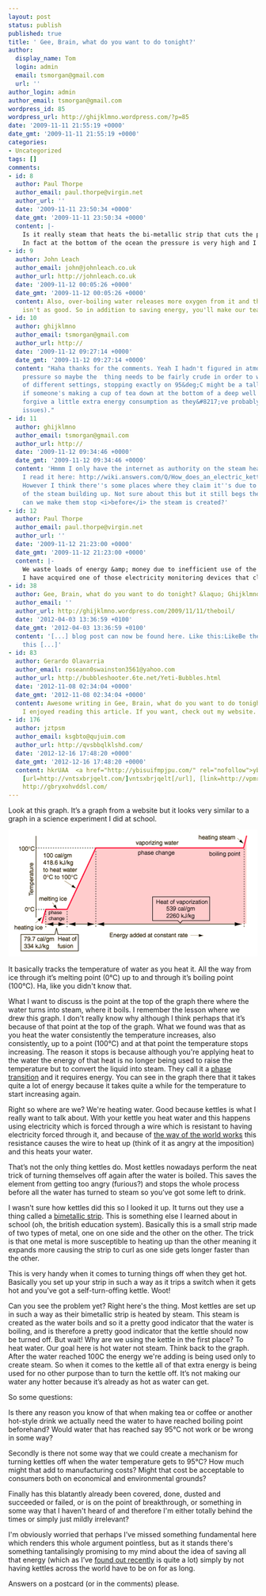 ```yaml
---
layout: post
status: publish
published: true
title: ' Gee, Brain, what do you want to do tonight?'
author:
  display_name: Tom
  login: admin
  email: tsmorgan@gmail.com
  url: ''
author_login: admin
author_email: tsmorgan@gmail.com
wordpress_id: 85
wordpress_url: http://ghijklmno.wordpress.com/?p=85
date: '2009-11-11 21:55:19 +0000'
date_gmt: '2009-11-11 21:55:19 +0000'
categories:
- Uncategorized
tags: []
comments:
- id: 8
  author: Paul Thorpe
  author_email: paul.thorpe@virgin.net
  author_url: ''
  date: '2009-11-11 23:50:34 +0000'
  date_gmt: '2009-11-11 23:50:34 +0000'
  content: |-
    Is it really steam that heats the bi-metallic strip that cuts the power? Or just the temperature of the water? In fact, where is the strip? In the water or in the steam? I'll have to take the kettle apart to find it! Maybe you can bend it so that it cuts off sooner .. or maybe there is already a kettle that cuts off at 95 degrees. Did you know that water only turns to steam at 100 degrees at normal atmospheric pressure? It the top of a mountain the pressure is less and the water boils at less than 100 ... maybe even 95! At the bottom of a deep well it will be hotter when it boils ... maybe 105!!
    In fact at the bottom of the ocean the pressure is very high and I bet you can't get water to boil at all ... especiall as it will be constantly diluted by all that water. Not to mention salt ... that will increase (it&#8217;s called elevate) the boiling point even more! Now look what you&#8217;ve done to my brain! ... I'll have to have another glass of wine or I won't be able to sleep for thinking about it.
- id: 9
  author: John Leach
  author_email: john@johnleach.co.uk
  author_url: http://johnleach.co.uk
  date: '2009-11-12 00:05:26 +0000'
  date_gmt: '2009-11-12 00:05:26 +0000'
  content: Also, over-boiling water releases more oxygen from it and then your tea
    isn't as good. So in addition to saving energy, you'll make our tea taste better.  fixitfixitfixitfixit!
- id: 10
  author: ghijklmno
  author_email: tsmorgan@gmail.com
  author_url: http://
  date: '2009-11-12 09:27:14 +0000'
  date_gmt: '2009-11-12 09:27:14 +0000'
  content: "Haha thanks for the comments. Yeah I hadn't figured in atmospheric
    pressure so maybe the  thing needs to be fairly crude in order to work in lots
    of different settings, stopping exactly on 95&deg;C might be a tall order (although
    if someone's making a cup of tea down at the bottom of a deep well I'd tend to
    forgive a little extra energy consumption as they&#8217;ve probably got more pressing
    issues)."
- id: 11
  author: ghijklmno
  author_email: tsmorgan@gmail.com
  author_url: http://
  date: '2009-11-12 09:34:46 +0000'
  date_gmt: '2009-11-12 09:34:46 +0000'
  content: 'Hmmm I only have the internet as authority on the steam heating the strip.
    I read it here: http://wiki.answers.com/Q/How_does_an_electric_kettle_work.
    However I think there''s some places where they claim it''s due to the pressure
    of the steam building up. Not sure about this but it still begs the question:
    can we make them stop <i>before</i> the steam is created?'
- id: 12
  author: Paul Thorpe
  author_email: paul.thorpe@virgin.net
  author_url: ''
  date: '2009-11-12 21:23:00 +0000'
  date_gmt: '2009-11-12 21:23:00 +0000'
  content: |-
    We waste loads of energy &amp; money due to inefficient use of the kettle. The biggest issues are a) putting in too much water and b) boiling the water before we need it so it is 'almost ready' when we want a coffee half an hour later! A simple economy measure would be to buy a smaller kettle ... say 2 cups size, and keeping a bigger one for when you have visitors.
    I have acquired one of those electricity monitoring devices that clips onto your meter. We can now see the power consumption suddenly increase when we switch on the kettle ... up by 2500watts (the whole house is normally ticking over on about 500watts due to lights TV, fridge, computer etc.)
- id: 38
  author: Gee, Brain, what do you want to do tonight? &laquo; Ghijklmno &not; Blog
  author_email: ''
  author_url: http://ghijklmno.wordpress.com/2009/11/11/theboil/
  date: '2012-04-03 13:36:59 +0100'
  date_gmt: '2012-04-03 13:36:59 +0100'
  content: '[...] blog post can now be found here. Like this:LikeBe the first to like
    this [...]'
- id: 83
  author: Gerardo Olavarria
  author_email: roseann0swainston3561@yahoo.com
  author_url: http://bubbleshooter.6te.net/Yeti-Bubbles.html
  date: '2012-11-08 02:34:04 +0000'
  date_gmt: '2012-11-08 02:34:04 +0000'
  content: Awesome writing in Gee, Brain, what do you want to do tonight? - Ghijklmno...
    I enjoyed reading this article. If you want, check out my website.
- id: 176
  author: jztpsm
  author_email: ksgbto@qujuim.com
  author_url: http://qvsbbqlklshd.com/
  date: '2012-12-16 17:48:20 +0000'
  date_gmt: '2012-12-16 17:48:20 +0000'
  content: hkrUAA  <a href="http://ybisuifmpjpu.com/" rel="nofollow">ybisuifmpjpu</a>,
    [url=http://vntsxbrjqelt.com/]vntsxbrjqelt[/url], [link=http://vpmrqgtatclm.com/]vpmrqgtatclm[/link],
    http://gbryxohvddsl.com/
---
```

<p>Look at this graph. It&#8217;s a graph from a website but it looks very similar to a graph in a science experiment I did at school.</p>

<p><a href="http://hyperphysics.phy-astr.gsu.edu/hbase/thermo/phase.html"><img class="aligncenter size-full wp-image-86" title="Water phase change" src="/img/2009/11/boiling.gif" alt="A graph of the phase changes of water." width="511" height="255" /></a></p>

<p>It basically tracks the temperature of water as you heat it. All the way from ice through it&#8217;s melting point (0&deg;C) up to and through it&#8217;s boiling point (100&deg;C). Ha, like you didn't know that.</p>

<p>What I want to discuss is the point at the top of the graph there where the water turns into steam, where it boils. I remember the lesson where we drew this graph. I don't really know why although I think perhaps that it&#8217;s because of that point at the top of the graph. What we found was that as you heat the water consistently the temperature increases, also consistently, up to a point (100&deg;C) and at that point the temperature stops increasing. The reason it stops is because although you're applying heat to the water the energy of that heat is no longer being used to raise the temperature but to convert the liquid into steam. They call it a <a href="http://en.wikipedia.org/wiki/Phase_%28matter%29#Phase_transitions">phase transition</a> and it requires energy. You can see in the graph there that it takes quite a lot of energy because it takes quite a while for the temperature to start increasing again.</p>

<p>Right so where are we? We're heating water. Good because kettles is what I really want to talk about. With your kettle you heat water and this happens using electricity which is forced through a wire which is resistant to having electricity forced through it, and because of <a href="http://en.wikipedia.org/wiki/Heating_element">the way of the world works</a> this resistance causes the wire to heat up (think of it as angry at the imposition) and this heats your water.</p>

<p>That&#8217;s not the only thing kettles do. Most kettles nowadays perform the neat trick of turning themselves off again after the water is boiled. This saves the element from getting too angry (furious?) and stops the whole process before all the water has turned to steam so you&#8217;ve got some left to drink.</p>

<p>I wasn't sure how kettles did this so I looked it up. It turns out they use a thing called a <a href="http://en.wikipedia.org/wiki/Bimetallic_strip">bimetallic strip</a>. This is something else I learned about in school (oh, the british education system). Basically this is a small strip made of two types of metal, one on one side and the other on the other. The trick is that one metal is more susceptible to heating up than the other meaning it expands more causing the strip to curl as one side gets longer faster than the other.</p>

<p>This is very handy when it comes to turning things off when they get hot. Basically you set up your strip in such a way as it trips a switch when it gets hot and you&#8217;ve got a self-turn-offing kettle. Woot!</p>

<p>Can you see the problem yet? Right here's the thing. Most kettles are set up in such a way as their bimetallic strip is heated by steam. This steam is created as the water boils and so it a pretty good indicator that the water is boiling, and is therefore a pretty good indicator that the kettle should now be turned off. But wait! Why are we using the kettle in the first place? To heat water. Our goal here is hot water not steam. Think back to the graph. After the water reached 100C the energy we're adding is being used only to create steam. So when it comes to the kettle all of that extra energy is being used for no other purpose than to turn the kettle off. It&#8217;s not making our water any hotter because it&#8217;s already as hot as water can get.</p>

<p>So some questions:</p>

<p>Is there any reason you know of that when making tea or coffee or another hot-style drink we actually need the water to have reached boiling point beforehand? Would water that has reached say 95&deg;C not work or be wrong in some way?</p>

<p>Secondly is there not some way that we could create a mechanism for turning kettles off when the water temperature gets to 95&deg;C? How much might that add to manufacturing costs? Might that cost be acceptable to consumers both on economical and environmental grounds?</p>

<p>Finally has this blatantly already been covered, done, dusted and succeeded or failed, or is on the point of breakthrough, or something in some way that I haven't heard of and therefore I'm either totally behind the times or simply just mildly irrelevant?</p>

<p>I'm obviously worried that perhaps I&#8217;ve missed something fundamental here which renders this whole argument pointless, but as it stands there's something tantalisingly promising to my mind about the idea of saving all that energy (which as I&#8217;ve <a href="http://ghijklmno.wordpress.com/2009/10/23/electricity-monitor/">found out recently</a> is quite a lot) simply by not having kettles across the world have to be on for as long.</p>

<p>Answers on a postcard (or in the comments) please.</p>

